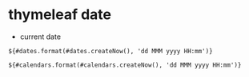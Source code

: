 # thymeleaf date

- current date
````
${#dates.format(#dates.createNow(), 'dd MMM yyyy HH:mm')}
````
````
${#calendars.format(#calendars.createNow(), 'dd MMM yyyy HH:mm')}
````